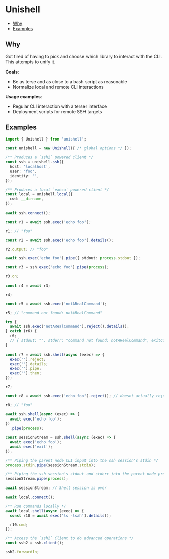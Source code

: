 # Unishell

- [Why](#why)
- [Examples](#examples)

## Why

Got tired of having to pick and choose which library to interact with the CLI. This attempts to unify it.

**Goals**:
- Be as terse and as close to a bash script as reasonable
- Normalize local and remote CLI interactions

**Usage examples**:
- Regular CLI interaction with a terser interface
- Deployment scripts for remote SSH targets


## Examples

```ts
import { Unishell } from 'unishell';

const unishell = new Unishell({ /* global options */ });

/** Produces a `ssh2` powered client */
const ssh = unishell.ssh({
  host: 'localhost',
  user: 'foo',
  identity: '',
});

/** Produces a local `execa` powered client */
const local = unishell.local({
  cwd: __dirname,
});

await ssh.connect();

const r1 = await ssh.exec('echo foo');

r1; // "foo"

const r2 = await ssh.exec('echo foo').details();

r2.output; // "foo"

await ssh.exec('echo foo').pipe({ stdout: process.stdout });

const r3 = ssh.exec('echo foo').pipe(process);

r3.on;

const r4 = await r3;

r4;

const r5 = await ssh.exec('notARealCommand');

r5; // "command not found: notARealCommand"

try {
  await ssh.exec('notARealCommand').reject().details();
} catch (r6) {
  r6;
  // { stdout: "", stderr: "command not found: notARealCommand", exitCode: 127, ... }
}

const r7 = await ssh.shell(async (exec) => {
  exec('').reject;
  exec('').details;
  exec('').pipe;
  exec('').then;
});

r7;

const r8 = await ssh.exec('echo foo').reject(); // doesnt actually reject, as `echo` wont error

r8; // "foo"

await ssh.shell(async (exec) => {
  await exec('echo foo');
})
  .pipe(process);

const sessionStream = ssh.shell(async (exec) => {
  await exec('echo foo');
  await exec('exit');
});

/** Piping the parent node CLI input into the ssh session's stdin */
process.stdin.pipe(sessionStream.stdin);

/** Piping the ssh session's stdout and stderr into the parent node process */
sessionStream.pipe(process);

await sessionStream; // Shell session is over

await local.connect();

/** Run commands locally */
await local.shell(async (exec) => {
  const r10 = await exec('ls -lsah').details();

  r10.cmd;
});

/** Access the `ssh2` Client to do advanced operations */
const ssh2 = ssh.client();

ssh2.forwardIn;
```
